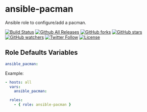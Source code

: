 # ansible-pacman

Ansible role to configure/add a pacman.

[![Build Status](https://img.shields.io/travis/feffi/ansible-pacman.svg)](https://travis-ci.org/feffi/ansible-pacman) [![Github All Releases](https://img.shields.io/github/downloads/feffi/ansible-pacman/total.svg)](https://github.com/feffi/ansible-pacman) [![GitHub forks](https://img.shields.io/github/forks/feffi/ansible-pacman.svg?style=social&label=Fork)](https://github.com/feffi/ansible-pacman) [![GitHub stars](https://img.shields.io/github/stars/feffi/ansible-pacman.svg?style=social&label=Star)](https://github.com/feffi/ansible-pacman) [![GitHub watchers](https://img.shields.io/github/watchers/feffi/ansible-pacman.svg?style=social&label=Watch)](https://github.com/feffi/ansible-pacman) [![Twitter Follow](https://img.shields.io/twitter/follow/feffi1.svg?style=social&label=Follow)](https://twitter.com/feffi1) [![License](http://img.shields.io/:license-mit-blue.svg)](https://github.com/feffi/ansible-pacman/blob/master/LICENSE)

## Role Defaults Variables

```yaml
ansible_pacman:
```

Example:

```yaml
- hosts: all
  vars:
    ansible_pacman:

  roles:
    - { role: ansible-pacman }
```
